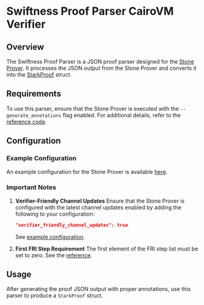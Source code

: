 # Swiftness Proof Parser CairoVM Verifier

## Overview
The Swiftness Proof Parser is a JSON proof parser designed for the [Stone Prover](https://github.com/starkware-libs/stone-prover). It processes the JSON output from the Stone Prover and converts it into the [StarkProof](https://github.com/iosis-tech/swiftness/blob/main/proof_parser/src/stark_proof.rs#L5-L11) struct.

## Requirements
To use this parser, ensure that the Stone Prover is executed with the `--generate_annotations` flag enabled. For additional details, refer to the [reference code](https://github.com/iosis-tech/swiftness/blob/main/examples/proofs/generate.py#L134-L140).

## Configuration

### Example Configuration
An example configuration for the Stone Prover is available [here](https://github.com/iosis-tech/swiftness/blob/main/examples/proofs/cpu_air_params.json).

### Important Notes
1. **Verifier-Friendly Channel Updates**
   Ensure that the Stone Prover is configured with the latest channel updates enabled by adding the following to your configuration:
   ```json
   "verifier_friendly_channel_updates": true
   ```
   See [example configuration](https://github.com/iosis-tech/swiftness/blob/main/examples/proofs/cpu_air_params.json#L26).

2. **First FRI Step Requirement**
   The first element of the FRI step list must be set to zero. See the [reference](https://github.com/iosis-tech/swiftness/blob/main/examples/proofs/cpu_air_params.json#L13).

## Usage
After generating the proof JSON output with proper annotations, use this parser to produce a `StarkProof` struct.